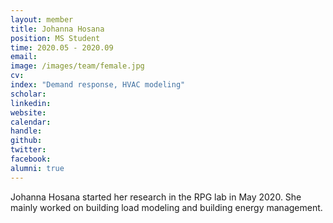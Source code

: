 ```yaml
---
layout: member
title: Johanna Hosana
position: MS Student
time: 2020.05 - 2020.09
email: 
image: /images/team/female.jpg
cv: 
index: "Demand response, HVAC modeling"
scholar: 
linkedin: 
website: 
calendar: 
handle: 
github: 
twitter: 
facebook: 
alumni: true
---
```


Johanna Hosana started her research in the RPG lab in May 2020. She mainly worked on building load modeling and building energy management.

